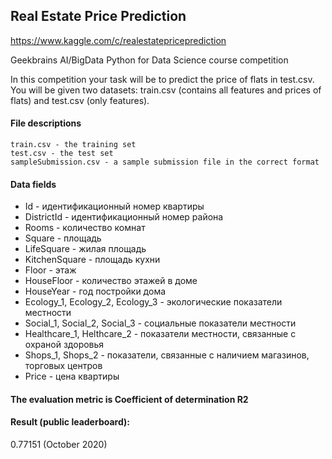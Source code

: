 ## Real Estate Price Prediction
https://www.kaggle.com/c/realestatepriceprediction

Geekbrains AI/BigData Python for Data Science course competition

In this competition your task will be to predict the price of flats in test.csv. You will be given two datasets: train.csv (contains all features and prices of flats) and test.csv (only features).


#### File descriptions

    train.csv - the training set
    test.csv - the test set
    sampleSubmission.csv - a sample submission file in the correct format

#### Data fields

   - Id - идентификационный номер квартиры
   - DistrictId - идентификационный номер района
   - Rooms - количество комнат
   - Square - площадь
   - LifeSquare - жилая площадь
   - KitchenSquare - площадь кухни
   - Floor - этаж
   - HouseFloor - количество этажей в доме
   - HouseYear - год постройки дома
   - Ecology_1, Ecology_2, Ecology_3 - экологические показатели местности
   - Social_1, Social_2, Social_3 - социальные показатели местности
   - Healthcare_1, Helthcare_2 - показатели местности, связанные с охраной здоровья
   - Shops_1, Shops_2 - показатели, связанные с наличием магазинов, торговых центров
   - Price - цена квартиры 
   
#### The evaluation metric is Coefficient of determination R2

#### Result (public leaderboard):
0.77151 (October 2020)